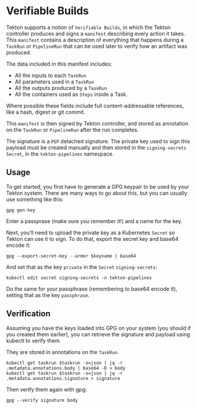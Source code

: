 # Verifiable Builds

Tekton supports a notion of `Verifiable Builds`, in which the Tekton controller produces
and signs a `manifest` describing every action it takes.
This `manifest` contains a description of everything that happens during a `TaskRun` or
`PipelineRun` that can be used later to verify how an artifact was produced.

The data included in this manifest includes:

* All the inputs to each `TaskRun`
* All parameters used in a `TaskRun`
* All the outputs produced by a `TaskRun`
* All the containers used as `Steps` inside a Task.

Where possible these fields include full content-addressable references, like a hash,
digest or git commit.

This `manifest` is then signed by Tekton controller, and stored as annotation on the
`TaskRun` or `PipelineRun` after the run completes.

The signature is a `PGP` detached signature.
The private key used to sign this payload must be created manually and then stored in
the `signing-secrets` `Secret`, in the `tekton-pipelines` namespace.

## Usage

To get started, you first have to generate a GPG keypair to be used by your Tekton system.
There are many ways to go about this, but you can usually use something like this:

```shell
gpg gen-key
```

Enter a passprase (make sure you remember it!) and a name for the key.

Next, you'll need to upload the private key as a Kubernetes `Secret` so Tekton can use it
to sign.
To do that, export the secret key and base64 encode it:

```shell
gpg --export-secret-key --armor $keyname | base64
```

And set that as the key `private` in the `Secret` `signing-secrets`:

```shell
kubectl edit secret signing-secrets -n tekton-pipelines
```

Do the same for your passphrase (remembering to base64 encode it), setting that as the key
`passphrase`.

## Verification

Assuming you have the keys loaded into GPG on your system (you should if you created them earlier),
you can retrieve the signature and payload using kubectl to verify them.

They are stored in annotations on the `TaskRun`.

```shell
kubectl get taskrun $taskrun -o=json | jq -r .metadata.annotations.body | base64 -D > body
kubectl get taskrun $taskrun -o=json | jq -r .metadata.annotations.signature > signature
```

Then verify them again with gpg:

```shell
gpg --verify signature body
```
